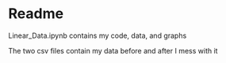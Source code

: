 # Readme
Linear_Data.ipynb contains my code, data, and graphs

The two csv files contain my data before and after I mess with it
